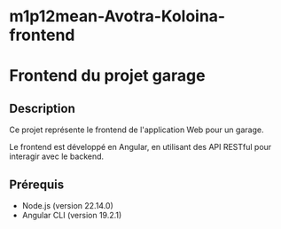 # m1p12mean-Avotra-Koloina-frontend

# Frontend du projet garage

## Description

Ce projet représente le frontend de l'application Web pour un garage.

Le frontend est développé en Angular, en utilisant des API RESTful pour interagir avec le backend.

## Prérequis
- Node.js (version 22.14.0)    
- Angular CLI (version 19.2.1)
